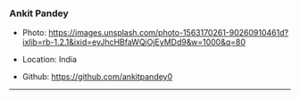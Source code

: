 ### Ankit Pandey

- Photo: https://images.unsplash.com/photo-1563170261-90260910461d?ixlib=rb-1.2.1&ixid=eyJhcHBfaWQiOjEyMDd9&w=1000&q=80

- Location: India

- Github: https://github.com/ankitpandey0

***
